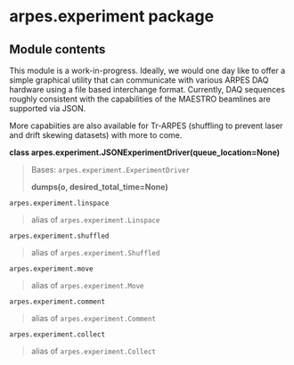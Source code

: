 # arpes.experiment package

## Module contents

This module is a work-in-progress. Ideally, we would one day like to
offer a simple graphical utility that can communicate with various ARPES
DAQ hardware using a file based interchange format. Currently, DAQ
sequences roughly consistent with the capabilities of the MAESTRO
beamlines are supported via JSON.

More capabiities are also available for Tr-ARPES (shuffling to prevent
laser and drift skewing datasets) with more to come.

**class arpes.experiment.JSONExperimentDriver(queue\_location=None)**

> Bases: `arpes.experiment.ExperimentDriver`
> 
> **dumps(o, desired\_total\_time=None)**

`arpes.experiment.linspace`

> alias of `arpes.experiment.Linspace`

`arpes.experiment.shuffled`

> alias of `arpes.experiment.Shuffled`

`arpes.experiment.move`

> alias of `arpes.experiment.Move`

`arpes.experiment.comment`

> alias of `arpes.experiment.Comment`

`arpes.experiment.collect`

> alias of `arpes.experiment.Collect`
